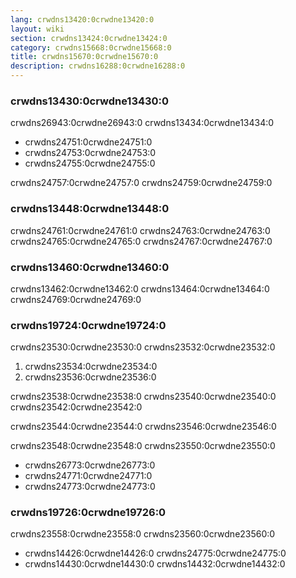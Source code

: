 ```yaml
---
lang: crwdns13420:0crwdne13420:0
layout: wiki
section: crwdns13424:0crwdne13424:0
category: crwdns15668:0crwdne15668:0
title: crwdns15670:0crwdne15670:0
description: crwdns16288:0crwdne16288:0
---
```


### crwdns13430:0crwdne13430:0
crwdns26943:0crwdne26943:0 crwdns13434:0crwdne13434:0

- crwdns24751:0crwdne24751:0
- crwdns24753:0crwdne24753:0
- crwdns24755:0crwdne24755:0

crwdns24757:0crwdne24757:0 crwdns24759:0crwdne24759:0

### crwdns13448:0crwdne13448:0
crwdns24761:0crwdne24761:0 crwdns24763:0crwdne24763:0 crwdns24765:0crwdne24765:0 crwdns24767:0crwdne24767:0

### crwdns13460:0crwdne13460:0
crwdns13462:0crwdne13462:0 crwdns13464:0crwdne13464:0 crwdns24769:0crwdne24769:0

### crwdns19724:0crwdne19724:0
crwdns23530:0crwdne23530:0 crwdns23532:0crwdne23532:0

1. crwdns23534:0crwdne23534:0
1. crwdns23536:0crwdne23536:0

crwdns23538:0crwdne23538:0 crwdns23540:0crwdne23540:0 crwdns23542:0crwdne23542:0

crwdns23544:0crwdne23544:0 crwdns23546:0crwdne23546:0

crwdns23548:0crwdne23548:0 crwdns23550:0crwdne23550:0

- crwdns26773:0crwdne26773:0
- crwdns24771:0crwdne24771:0
- crwdns24773:0crwdne24773:0

### crwdns19726:0crwdne19726:0
crwdns23558:0crwdne23558:0 crwdns23560:0crwdne23560:0

- crwdns14426:0crwdne14426:0 crwdns24775:0crwdne24775:0
- crwdns14430:0crwdne14430:0 crwdns14432:0crwdne14432:0
